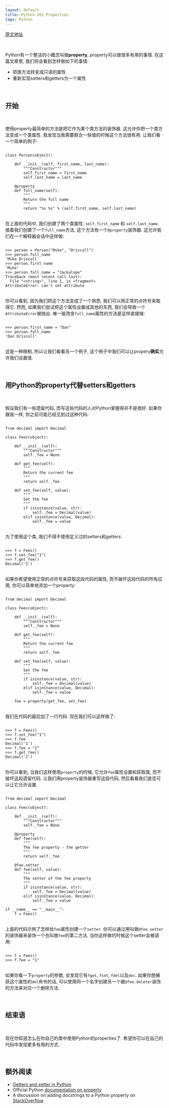 ```yaml
---
layout: default
title: Python 201-Properties
tags: Python
---
```


[原文地址](http://www.blog.pythonlibrary.org/2014/01/20/python-201-properties/)

<br>

Python有一个整洁的小概念叫做**property**, property可以做很多有用的事情. 在这篇文章里, 我们将会看到怎样做如下的事情:

+ 把类方法转变成只读的属性
+ 重新实现setters和getters为一个属性

<br>

## 开始

<br>

使用property最简单的方法是把它作为某个类方法的装饰器. 这允许你把一个类方法变成一个类属性. 我发现当我需要联合一些值的时候这个方法很有用. 让我们看一个简单的例子:

<pre>
<code class="python">
class Person(object):

    def __init__(self, first_name, last_name):
        """Constructor"""
        self.first_name = first_name
        self.last_name = last_name

    @property
    def full_name(self):
        """
        Return the full name
        """
        return "%s %s" % (self.first_name, self.last_name)
</code>
</pre>

在上面的代码中, 我们创建了两个类属性: `self.first_name` 和 `self.last_name`. 接着我们创建了一个`full_name`方法, 这个方法有一个`@property`装饰器. 这允许我们在一个解释器会话中这样做:

<pre>
<code class="python">
&gt;&gt;&gt; person = Person("Mike", "Driscoll")
&gt;&gt;&gt; person.full_name
'Mike Driscoll'
&gt;&gt;&gt; person.first_name
'Mike'
&gt;&gt;&gt; person.full_name = "Jackalope"
Traceback (most recent call last):
  File "&lt;string&gt;", line 1, in &lt;fragment&gt;
AttributeError: can't set attribute
</code>
</pre>

你可以看到, 因为我们把这个方法变成了一个熟悉, 我们可以用正常的点符号来取得它. 然而, 如果我们尝试把这个属性设置成其他的东西, 我们会导致一个`AttributeError`被抛出. 唯一能改变`full_name`属性的方法是这样直接做:

<pre>
<code class="python">
&gt;&gt;&gt; person.first_name = "Dan"
&gt;&gt;&gt; person.full_name
'Dan Driscoll'
</code>
</pre>

这是一种限制, 所以让我们看看另一个例子, 这个例子中我们可以让propery**确实**允许我们设置值.

<br>

## 用Python的property代替setters和getters

<br>

假设我们有一些遗留代码, 而写这些代码的人对Python掌握得并不是很好. 如果你跟我一样, 你之前可能已经见到过这种代码:

<pre>
<code class="python">
from decimal import Decimal

class Fees(object):
 
    def __init__(self):
        """Constructor"""
        self._fee = None
 
    def get_fee(self):
        """
        Return the current fee
        """
        return self._fee
 
    def set_fee(self, value):
        """
        Set the fee
        """
        if isinstance(value, str):
            self._fee = Decimal(value)
        elif isinstance(value, Decimal):
            self._fee = value
</code>
</pre>

为了使用这个类, 我们不得不使用定义过的setters和getters:

<pre>
<code class="python">
&gt;&gt;&gt; f = Fees()
&gt;&gt;&gt; f.set_fee("1")
&gt;&gt;&gt; f.get_fee()
Decimal('1')
</code>
</pre>

如果你希望使用正常的点符号来获取这段代码的属性, 而不破坏这段代码的所有应用, 你可以简单地添加一个property:

<pre>
<code class="python">
from decimal import Decimal

class Fees(object):

    def __init__(self):
        """Constructor"""
        self._fee = None
 
    def get_fee(self):
        """
        Return the current fee
        """
        return self._fee
 
    def set_fee(self, value):
        """
        Set the fee
        """
        if isinstance(value, str):
            self._fee = Decimal(value)
        elif isinstance(value, Decimal):
            self._fee = value
 
    fee = property(get_fee, set_fee)
</code>
</pre>

我们在代码的最后加了一行代码. 现在我们可以这样做了:

<pre>
<code class="python">
&gt;&gt;&gt; f = Fees()
&gt;&gt;&gt; f.set_fee("1")
&gt;&gt;&gt; f.fee
Decimal('1')
&gt;&gt;&gt; f.fee = "2"
&gt;&gt;&gt; f.get_fee()
Decimal('2')
</code>
</pre>

你可以看到, 当我们这样使用`property`的时候, 它允许`fee`属性设置和获取值, 而不破坏这段遗留代码. 让我们用property装饰器重写这段代码, 然后看看我们是否可以让它允许设置.

<pre>
<code class="python">
from decimal import Decimal

class Fees(object):
 
    def __init__(self):
        """Constructor"""
        self._fee = None
 
    @property
    def fee(self):
        """
        The fee property - the getter
        """
        return self._fee
 
    @fee.setter
    def fee(self, value):
        """
        The setter of the fee property
        """
        if isinstance(value, str):
            self._fee = Decimal(value)
        elif isinstance(value, Decimal):
            self._fee = value
 
if __name__ == "__main__":
    f = Fees()
</code>
</pre>

上面的代码示例了怎样给`fee`属性创建一个`setter`. 你可以通过用叫做`@fee.setter`的装饰器来装饰一个也叫做`fee`的第二方法. 当你这样做的时候这个setter会被调用:

<pre>
<code class="python">
&gt;&gt;&gt; f = Fees()
&gt;&gt;&gt; f.fee = "1"
</code>
</pre>

如果你看一下`property`的参数, 会发现它有`fget`, `fset`, `fdel`以及`doc`. 如果你想捕获这个属性的`del`命令的话, 可以使用同一个名字创建另一个被`@fee.deleter`装饰的方法来对应一个删除方法.

<br>

## 结束语

<br>

现在你知道怎么在你自己的类中使用Python的properties了. 希望你可以在自己的代码中发现更多有用的方式.

<br>

## 额外阅读

+ [Getters and setter in Python](http://eli.thegreenplace.net/2009/02/06/getters-and-setters-in-python/)
+ Official Python [documentation on property](http://docs.python.org/2/library/functions.html#property)
+ A discussion on adding docstrings to a Python property on [StackOverflow](https://stackoverflow.com/questions/16025462/what-is-the-right-way-to-put-a-docstring-on-python-property)

<br>
